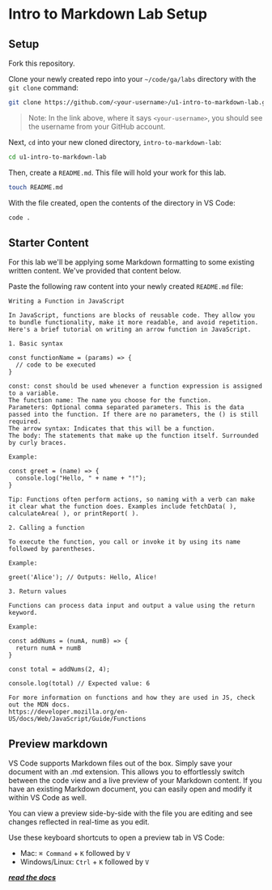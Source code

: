 <h1>
  <span class="headline">Intro to Markdown Lab</span>
  <span class="subhead">Setup</span>
</h1>

## Setup

Fork this repository.

Clone your newly created repo into your `~/code/ga/labs` directory with the `git clone` command:

```bash
git clone https://github.com/<your-username>/u1-intro-to-markdown-lab.git
```


> Note: In the link above, where it says `<your-username>`, you should see the username from your GitHub account.

Next, `cd` into your new cloned directory, `intro-to-markdown-lab`:

```bash
cd u1-intro-to-markdown-lab
```

Then, create a `README.md`. This file will hold your work for this lab.

```bash
touch README.md
```
With the file created, open the contents of the directory in VS Code:

```bash
code .
```

## Starter Content

For this lab we'll be applying some Markdown formatting to some existing written content. We've provided that content below. 

Paste the following raw content into your newly created `README.md` file:

```
Writing a Function in JavaScript

In JavaScript, functions are blocks of reusable code. They allow you to bundle functionality, make it more readable, and avoid repetition. Here's a brief tutorial on writing an arrow function in JavaScript.

1. Basic syntax

const functionName = (params) => {
  // code to be executed
}

const: const should be used whenever a function expression is assigned to a variable.
The function name: The name you choose for the function.
Parameters: Optional comma separated parameters. This is the data passed into the function. If there are no parameters, the () is still required.
The arrow syntax: Indicates that this will be a function.
The body: The statements that make up the function itself. Surrounded by curly braces.

Example:

const greet = (name) => {
  console.log("Hello, " + name + "!");
}

Tip: Functions often perform actions, so naming with a verb can make it clear what the function does. Examples include fetchData( ), calculateArea( ), or printReport( ). 

2. Calling a function

To execute the function, you call or invoke it by using its name followed by parentheses.

Example:

greet('Alice'); // Outputs: Hello, Alice!

3. Return values

Functions can process data input and output a value using the return keyword.

Example: 

const addNums = (numA, numB) => {
  return numA + numB
}

const total = addNums(2, 4);

console.log(total) // Expected value: 6

For more information on functions and how they are used in JS, check out the MDN docs. 
https://developer.mozilla.org/en-US/docs/Web/JavaScript/Guide/Functions
```

## Preview markdown

VS Code supports Markdown files out of the box. Simply save your document with an .md extension. 
This allows you to effortlessly switch between the code view and a live preview of your Markdown content. 
If you have an existing Markdown document, you can easily open and modify it within VS Code as well.

You can view a preview side-by-side with the file you are editing and see changes reflected in real-time as you edit.

Use these keyboard shortcuts to open a preview tab in VS Code:

- Mac: `⌘ Command` + `K` followed by `V`
- Windows/Linux: `Ctrl` + `K` followed by `V`

***[read the docs](https://code.visualstudio.com/docs/languages/markdown#_markdown-preview)***

